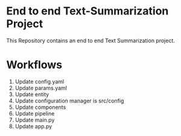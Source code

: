 # End to end Text-Summarization Project
This Repository contains an end to end Text Summarization project.


# Workflows

1. Update config.yaml
2. Update params.yaml
3. Update entity
4. Update configuration manager is src/config
5. Update components
6. Update pipeline
7. Update main.py
8. Update app.py
